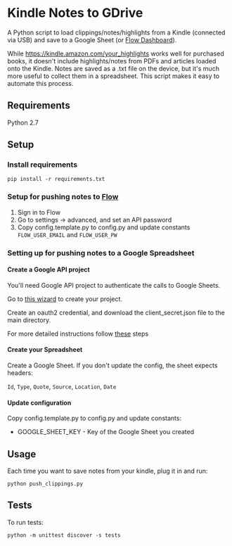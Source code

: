 # Kindle Notes to GDrive

A Python script to load clippings/notes/highlights from a Kindle (connected via USB)
and save to a Google Sheet (or [Flow Dashboard](https://flowdash.co)).

While https://kindle.amazon.com/your_highlights works well for purchased books, it doesn't include highlights/notes from PDFs and articles loaded onto the Kindle. Notes are saved as a .txt file on the device, but it's much more useful to collect them in a spreadsheet. This script makes it easy to automate this process.

## Requirements

Python 2.7

## Setup

### Install requirements

```
pip install -r requirements.txt
```

### Setup for pushing notes to [Flow](https://flowdash.co)

1. Sign in to Flow
2. Go to settings -> advanced, and set an API password
3. Copy config.template.py to config.py and update constants `FLOW_USER_EMAIL` and `FLOW_USER_PW`

### Setting up for pushing notes to a Google Spreadsheet

#### Create a Google API project

You'll need Google API project to authenticate the calls to Google Sheets.

Go to [this wizard](https://console.developers.google.com/start/api?id=sheets.googleapis.com) to create your project.

Create an oauth2 credential, and download the client_secret.json file to the main directory.

For more detailed instructions follow [these](https://developers.google.com/sheets/api/quickstart/python#step_1_turn_on_the_api_name) steps

#### Create your Spreadsheet

Create a Google Sheet.
If you don't update the config, the sheet expects headers:

`Id`, `Type`, `Quote`, `Source`, `Location`, `Date`

#### Update configuration

Copy config.template.py to config.py and update constants:

* GOOGLE_SHEET_KEY - Key of the Google Sheet you created

## Usage

Each time you want to save notes from your kindle, plug it in and run:

```
python push_clippings.py
```

## Tests

To run tests:

`python -m unittest discover -s tests`